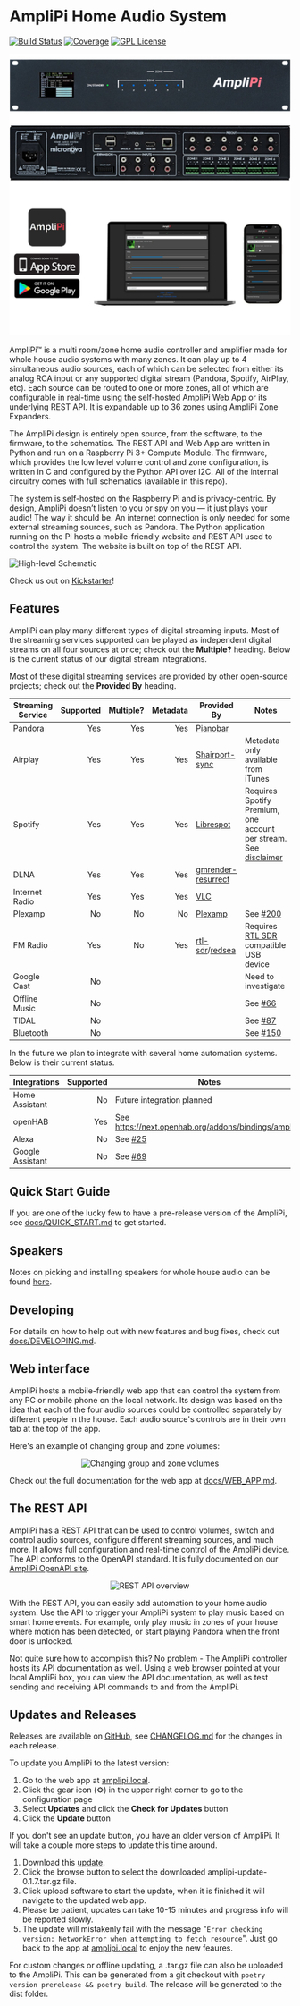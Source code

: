 # AmpliPi Home Audio System
[![Build Status][workflow-badge]][workflow-link] [![Coverage][coverage-badge]][coverage-link] [![GPL License][license-badge]](COPYING)

![AmpliPi](docs/imgs/amplipi.jpg)

AmpliPi™ is a multi room/zone home audio controller and amplifier made for whole house audio systems with many zones. It can play up to 4 simultaneous audio sources, each of which can be selected from either its analog RCA input or any supported digital stream (Pandora, Spotify, AirPlay, etc). Each source can be routed to one or more zones, all of which are configurable in real-time using the self-hosted AmpliPi Web App or its underlying REST API. It is expandable up to 36 zones using AmpliPi Zone Expanders.

The AmpliPi design is entirely open source, from the software, to the firmware, to the schematics. The REST API and Web App are written in Python and run on a Raspberry Pi 3+ Compute Module. The firmware, which provides the low level volume control and zone configuration, is written in C and configured by the Python API over I2C. All of the internal circuitry comes with full schematics (available in this repo).

The system is self-hosted on the Raspberry Pi and is privacy-centric. By design, AmpliPi doesn’t listen to you or spy on you — it just plays your audio! The way it should be. An internet connection is only needed for some external streaming sources, such as Pandora. The Python application running on the Pi hosts a mobile-friendly website and REST API used to control the system. The website is built on top of the REST API.

![High-level Schematic](hw/diagrams/signal_diagram.drawio.svg)

Check us out on [Kickstarter](https://www.kickstarter.com/projects/micro-nova/amplipi-home-audio-system)!

## Features

AmpliPi can play many different types of digital streaming inputs. Most of the streaming services supported can be played as independent digital streams on all four sources at once; check out the **Multiple?** heading. Below is the current status of our digital stream integrations.

Most of these digital streaming services are provided by other open-source projects; check out the **Provided By** heading.

|Streaming Service|Supported|Multiple?|Metadata|Provided By|Notes|
|--|--:|--:|--:|--|--|
|Pandora|Yes|Yes|Yes|[Pianobar](https://github.com/PromyLOPh/pianobar)||
|Airplay|Yes|Yes|Yes|[Shairport-sync](https://github.com/mikebrady/shairport-sync)|Metadata only available from iTunes|
|Spotify|Yes|Yes|Yes|[Librespot](https://github.com/librespot-org/librespot)|Requires Spotify Premium, one account per stream. See [disclaimer](https://github.com/librespot-org/librespot#disclaimer)|
|DLNA|Yes|Yes|Yes|[gmrender-resurrect](https://github.com/hzeller/gmrender-resurrect)||
|Internet Radio|Yes|Yes|Yes|[VLC](https://github.com/videolan/vlc)||
|Plexamp|No|No|No|[Plexamp](https://plexamp.com/)|See [#200](http://github.com/micro-nova/AmpliPi/issues/200)|
|FM Radio|Yes|No|Yes|[rtl-sdr](https://osmocom.org/projects/rtl-sdr/wiki/Rtl-sdr)/[redsea](https://github.com/windytan/redsea)|Requires [RTL SDR](https://www.rtl-sdr.com/buy-rtl-sdr-dvb-t-dongles/) compatible USB device|
|Google Cast|No||||Need to investigate|
|Offline Music|No||||See [#66](http://github.com/micro-nova/AmpliPi/issues/66)|
|TIDAL|No||||See [#87](http://github.com/micro-nova/AmpliPi/issues/87)|
|Bluetooth|No||||See [#150](http://github.com/micro-nova/AmpliPi/issues/150)|

In the future we plan to integrate with several home automation systems. Below is their current status.

|Integrations|Supported|Notes|
|--|--:|--|
|Home Assistant|No|Future integration planned|
|openHAB|Yes|See https://next.openhab.org/addons/bindings/amplipi/|
|Alexa|No|See [#25](http://github.com/micro-nova/AmpliPi/issues/25)|
|Google Assistant|No|See [#69](http://github.com/micro-nova/AmpliPi/issues/69)|

## Quick Start Guide

If you are one of the lucky few to have a pre-release version of the AmpliPi,
see [docs/QUICK_START.md](docs/QUICK_START.md) to get started.

## Speakers

Notes on picking and installing speakers for whole house audio can be found [here](docs/SPEAKERS.md).

## Developing

For details on how to help out with new features and bug fixes, check out [docs/DEVELOPING.md](docs/DEVELOPING.md).

## Web interface
AmpliPi hosts a mobile-friendly web app that can control the system from any PC or mobile phone on the local network. Its design was based on the idea that each of the four audio sources could be controlled separately by different people in the house. Each audio source's controls are in their own tab at the top of the app.

Here's an example of changing group and zone volumes:
<p align="center">
  <img alt="Changing group and zone volumes"
      src="docs/imgs/app_demos/expand_group_and_change_vols_small.gif" width="250">
  </img>
</p>

Check out the full documentation for the web app at [docs/WEB_APP.md](docs/WEB_APP.md).

## The REST API
AmpliPi has a REST API that can be used to control volumes, switch and control audio sources, configure different streaming sources, and much more. It allows full configuration and real-time control of the AmpliPi device. The API conforms to the OpenAPI standard. It is fully documented on our [AmpliPi OpenAPI site](https://micro-nova.github.io/AmpliPi).

<p align="center">
  <img alt="REST API overview"
      src="docs/imgs/rest_api_overview.svg">
  </img>
</p>

With the REST API, you can easily add automation to your home audio system. Use the API to trigger your AmpliPi system to play music based on smart home events. For example, only play music in zones of your house where motion has been detected, or start playing Pandora when the front door is unlocked.

Not quite sure how to accomplish this? No problem - The AmpliPi controller hosts its API documentation as well. Using a web browser pointed at your local AmpliPi box, you can view the API documentation, as well as test sending and receiving API commands to and from the AmpliPi.

[workflow-badge]:  https://github.com/micro-nova/AmpliPi/actions/workflows/python-app.yml/badge.svg
[workflow-link]:   https://github.com/micro-nova/AmpliPi/actions?query=workflow%3Apython-app.yml
[coverage-badge]:  https://codecov.io/github/micro-nova/AmpliPi/coverage.svg?branch=master
[coverage-link]:   https://codecov.io/github/micro-nova/AmpliPi?branch=master
[license-badge]:   https://img.shields.io/badge/License-GPL%20v3-blue.svg

## Updates and Releases
Releases are available on [GitHub](https://github.com/micro-nova/AmpliPi/releases), see [CHANGELOG.md](CHANGELOG.md)
for the changes in each release.

To update you AmpliPi to the latest version:
1. Go to the web app at [amplipi.local](http://amplipi.local).
1. Click the gear icon (⚙) in the upper right corner to go to the configuration page
1. Select **Updates** and click the **Check for Updates** button
1. Click the **Update** button

If you don't see an update button, you have an older version of AmpliPi. It will take a couple more steps to update this time around.
1. Download this [update](https://github.com/micro-nova/AmpliPi/releases/download/0.1.7/amplipi-update-0.1.7.tar.gz).
1. Click the browse button to select the downloaded amplipi-update-0.1.7.tar.gz file.
1. Click upload software to start the update, when it is finished it will navigate to the updated web app.
1. Please be patient, updates can take 10-15 minutes and progress info will be reported slowly.
1. The update will mistakenly fail with the message "`Error checking version: NetworkError when attempting to fetch resource`". Just go back to the app at [amplipi.local](http://amplipi.local) to enjoy the new feaures.

For custom changes or offline updating, a .tar.gz file can also be uploaded
to the AmpliPi. This can be generated from a git checkout with
`poetry version prerelease && poetry build`. The release will be generated to the dist folder.
